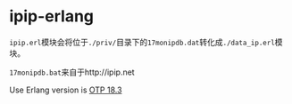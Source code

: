 # ipip-erlang
`ipip.erl`模块会将位于`./priv/`目录下的`17monipdb.dat`转化成`./data_ip.erl`模块。

`17monipdb.bat`来自于http://ipip.net

Use Erlang version is [OTP 18.3](http://www.erlang.org/downloads/18.3)

